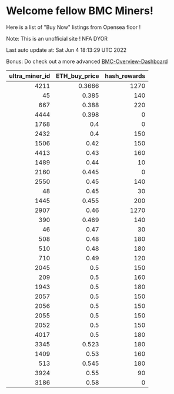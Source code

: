 # Welcome fellow BMC Miners!
Here is a list of "Buy Now" listings from Opensea floor !

Note: This is an unofficial site ! NFA DYOR

Last auto update at: Sat Jun  4 18:13:29 UTC 2022

Bonus: Do check out a more advanced [BMC-Overview-Dashboard](https://dune.com/defifunk/BMC-Overview-Dashboard)


|   ultra_miner_id |   ETH_buy_price |   hash_rewards |
|-----------------:|----------------:|---------------:|
|             4211 |          0.3666 |           1270 |
|               45 |          0.385  |            140 |
|              667 |          0.388  |            220 |
|             4444 |          0.398  |              0 |
|             1768 |          0.4    |              0 |
|             2432 |          0.4    |            150 |
|             1506 |          0.42   |            150 |
|             4413 |          0.43   |            160 |
|             1489 |          0.44   |             10 |
|             2160 |          0.445  |              0 |
|             2550 |          0.45   |            140 |
|               48 |          0.45   |             30 |
|             1445 |          0.455  |            200 |
|             2907 |          0.46   |           1270 |
|              390 |          0.469  |            140 |
|               46 |          0.47   |             30 |
|              508 |          0.48   |            180 |
|              510 |          0.48   |            180 |
|              710 |          0.49   |            120 |
|             2045 |          0.5    |            150 |
|              209 |          0.5    |            160 |
|             1943 |          0.5    |            180 |
|             2057 |          0.5    |            150 |
|             2056 |          0.5    |            150 |
|             2055 |          0.5    |            150 |
|             2052 |          0.5    |            150 |
|             4017 |          0.5    |            180 |
|             3345 |          0.523  |            180 |
|             1409 |          0.53   |            160 |
|              513 |          0.545  |            180 |
|             3924 |          0.55   |             90 |
|             3186 |          0.58   |              0 |